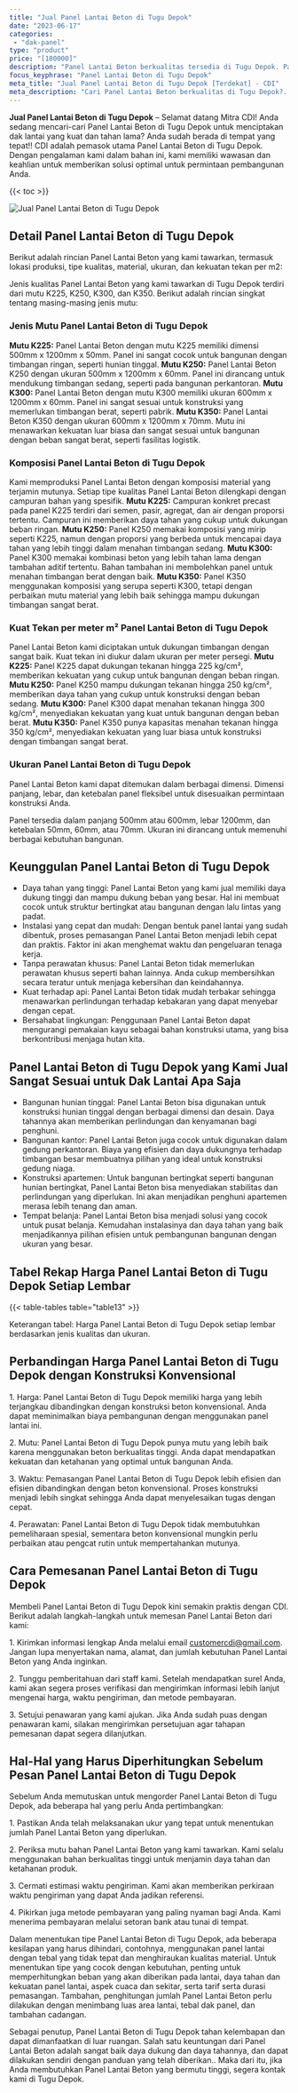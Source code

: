 ```yaml
---
title: "Jual Panel Lantai Beton di Tugu Depok"
date: "2023-06-17"
categories:
 - "dak-panel"
type: "product"
price: "[180000]"
description: "Panel Lantai Beton berkualitas tersedia di Tugu Depok. Panel Lantai Beton dirancang untuk kebutuhan konstruksi modern dengan performa prima. Hubungi kami sekarang."
focus_keyphrase: "Panel Lantai Beton di Tugu Depok"
meta_title: "Jual Panel Lantai Beton di Tugu Depok [Terdekat] - CDI"
meta_description: "Cari Panel Lantai Beton berkualitas di Tugu Depok?. Kami menyediakan Panel Lantai Beton premium untuk pembangunan. Promo menarik hanya di sini."
---
```


**Jual Panel Lantai Beton di Tugu Depok** – Selamat datang Mitra CDI! Anda sedang mencari-cari Panel Lantai Beton di Tugu Depok untuk menciptakan dak lantai yang kuat dan tahan lama? Anda sudah berada di tempat yang tepat!! CDI adalah pemasok utama Panel Lantai Beton di Tugu Depok. Dengan pengalaman kami dalam bahan ini, kami memiliki wawasan dan keahlian untuk memberikan solusi optimal untuk permintaan pembangunan Anda.

{{< toc >}}

![Jual Panel Lantai Beton di Tugu Depok](/images/dak-panel/dak-panel-22.jpg)

## Detail Panel Lantai Beton di Tugu Depok

Berikut adalah rincian Panel Lantai Beton yang kami tawarkan, termasuk lokasi produksi, tipe kualitas, material, ukuran, dan kekuatan tekan per m2:

Jenis kualitas Panel Lantai Beton yang kami tawarkan di Tugu Depok terdiri dari mutu K225, K250, K300, dan K350. Berikut adalah rincian singkat tentang masing-masing jenis mutu:

### Jenis Mutu Panel Lantai Beton di Tugu Depok

**Mutu K225:** Panel Lantai Beton dengan mutu K225 memiliki dimensi 500mm x 1200mm x 50mm. Panel ini sangat cocok untuk bangunan dengan timbangan ringan, seperti hunian tinggal.
**Mutu K250:** Panel Lantai Beton K250 dengan ukuran 500mm x 1200mm x 60mm. Panel ini dirancang untuk mendukung timbangan sedang, seperti pada bangunan perkantoran.
**Mutu K300:** Panel Lantai Beton dengan mutu K300 memiliki ukuran 600mm x 1200mm x 60mm. Panel ini sangat sesuai untuk konstruksi yang memerlukan timbangan berat, seperti pabrik.
**Mutu K350:** Panel Lantai Beton K350 dengan ukuran 600mm x 1200mm x 70mm. Mutu ini menawarkan kekuatan luar biasa dan sangat sesuai untuk bangunan dengan beban sangat berat, seperti fasilitas logistik.

### Komposisi Panel Lantai Beton di Tugu Depok

Kami memproduksi Panel Lantai Beton dengan komposisi material yang terjamin mutunya. Setiap tipe kualitas Panel Lantai Beton dilengkapi dengan campuran bahan yang spesifik.
**Mutu K225:** Campuran konkret precast pada panel K225 terdiri dari semen, pasir, agregat, dan air dengan proporsi tertentu. Campuran ini memberikan daya tahan yang cukup untuk dukungan beban ringan.
**Mutu K250:** Panel K250 memakai komposisi yang mirip seperti K225, namun dengan proporsi yang berbeda untuk mencapai daya tahan yang lebih tinggi dalam menahan timbangan sedang.
**Mutu K300:** Panel K300 memakai kombinasi beton yang lebih tahan lama dengan tambahan aditif tertentu. Bahan tambahan ini membolehkan panel untuk menahan timbangan berat dengan baik.
**Mutu K350:** Panel K350 menggunakan komposisi yang serupa seperti K300, tetapi dengan perbaikan mutu material yang lebih baik sehingga mampu dukungan timbangan sangat berat.

### Kuat Tekan per meter m² Panel Lantai Beton di Tugu Depok

Panel Lantai Beton kami diciptakan untuk dukungan timbangan dengan sangat baik. Kuat tekan ini diukur dalam ukuran per meter persegi.
**Mutu K225:** Panel K225 dapat dukungan tekanan hingga 225 kg/cm², memberikan kekuatan yang cukup untuk bangunan dengan beban ringan.
**Mutu K250:** Panel K250 mampu dukungan tekanan hingga 250 kg/cm², memberikan daya tahan yang cukup untuk konstruksi dengan beban sedang.
**Mutu K300:** Panel K300 dapat menahan tekanan hingga 300 kg/cm², menyediakan kekuatan yang kuat untuk bangunan dengan beban berat.
**Mutu K350:** Panel K350 punya kapasitas menahan tekanan hingga 350 kg/cm², menyediakan kekuatan yang luar biasa untuk konstruksi dengan timbangan sangat berat.

### Ukuran Panel Lantai Beton di Tugu Depok

Panel Lantai Beton kami dapat ditemukan dalam berbagai dimensi. Dimensi panjang, lebar, dan ketebalan panel fleksibel untuk disesuaikan permintaan konstruksi Anda.

Panel tersedia dalam panjang 500mm atau 600mm, lebar 1200mm, dan ketebalan 50mm, 60mm, atau 70mm. Ukuran ini dirancang untuk memenuhi berbagai kebutuhan bangunan.

## Keunggulan Panel Lantai Beton di Tugu Depok

*   Daya tahan yang tinggi: Panel Lantai Beton yang kami jual memiliki daya dukung tinggi dan mampu dukung beban yang besar. Hal ini membuat cocok untuk struktur bertingkat atau bangunan dengan lalu lintas yang padat.
*   Instalasi yang cepat dan mudah: Dengan bentuk panel lantai yang sudah dibentuk, proses pemasangan Panel Lantai Beton menjadi lebih cepat dan praktis. Faktor ini akan menghemat waktu dan pengeluaran tenaga kerja.
*   Tanpa perawatan khusus: Panel Lantai Beton tidak memerlukan perawatan khusus seperti bahan lainnya. Anda cukup membersihkan secara teratur untuk menjaga kebersihan dan keindahannya.
*   Kuat terhadap api: Panel Lantai Beton tidak mudah terbakar sehingga menawarkan perlindungan terhadap kebakaran yang dapat menyebar dengan cepat.
*   Bersahabat lingkungan: Penggunaan Panel Lantai Beton dapat mengurangi pemakaian kayu sebagai bahan konstruksi utama, yang bisa berkontribusi menjaga hutan kita.

## Panel Lantai Beton di Tugu Depok yang Kami Jual Sangat Sesuai untuk Dak Lantai Apa Saja

*   Bangunan hunian tinggal: Panel Lantai Beton bisa digunakan untuk konstruksi hunian tinggal dengan berbagai dimensi dan desain. Daya tahannya akan memberikan perlindungan dan kenyamanan bagi penghuni.
*   Bangunan kantor: Panel Lantai Beton juga cocok untuk digunakan dalam gedung perkantoran. Biaya yang efisien dan daya dukungnya terhadap timbangan besar membuatnya pilihan yang ideal untuk konstruksi gedung niaga.
*   Konstruksi apartemen: Untuk bangunan bertingkat seperti bangunan hunian bertingkat, Panel Lantai Beton bisa menyediakan stabilitas dan perlindungan yang diperlukan. Ini akan menjadikan penghuni apartemen merasa lebih tenang dan aman.
*   Tempat belanja: Panel Lantai Beton bisa menjadi solusi yang cocok untuk pusat belanja. Kemudahan instalasinya dan daya tahan yang baik menjadikannya pilihan efisien untuk pembangunan bangunan dengan ukuran yang besar.

## Tabel Rekap Harga Panel Lantai Beton di Tugu Depok Setiap Lembar

{{< table-tables table="table13" >}}

Keterangan tabel: Harga Panel Lantai Beton di Tugu Depok setiap lembar berdasarkan jenis kualitas dan ukuran.

## Perbandingan Harga Panel Lantai Beton di Tugu Depok dengan Konstruksi Konvensional

1\.  Harga: Panel Lantai Beton di Tugu Depok memiliki harga yang lebih terjangkau dibandingkan dengan konstruksi beton konvensional. Anda dapat meminimalkan biaya pembangunan dengan menggunakan panel lantai ini.

2\.  Mutu: Panel Lantai Beton di Tugu Depok punya mutu yang lebih baik karena menggunakan beton berkualitas tinggi. Anda dapat mendapatkan kekuatan dan ketahanan yang optimal untuk bangunan Anda.

3\.  Waktu: Pemasangan Panel Lantai Beton di Tugu Depok lebih efisien dan efisien dibandingkan dengan beton konvensional. Proses konstruksi menjadi lebih singkat sehingga Anda dapat menyelesaikan tugas dengan cepat.

4\.  Perawatan: Panel Lantai Beton di Tugu Depok tidak membutuhkan pemeliharaan spesial, sementara beton konvensional mungkin perlu perbaikan atau pengcat rutin untuk mempertahankan mutunya.

## Cara Pemesanan Panel Lantai Beton di Tugu Depok

Membeli Panel Lantai Beton di Tugu Depok kini semakin praktis dengan CDI. Berikut adalah langkah-langkah untuk memesan Panel Lantai Beton dari kami:

1\.  Kirimkan informasi lengkap Anda melalui email customercdi@gmail.com. Jangan lupa menyertakan nama, alamat, dan jumlah kebutuhan Panel Lantai Beton yang Anda inginkan.

2\.  Tunggu pemberitahuan dari staff kami. Setelah mendapatkan surel Anda, kami akan segera proses verifikasi dan mengirimkan informasi lebih lanjut mengenai harga, waktu pengiriman, dan metode pembayaran.

3\.  Setujui penawaran yang kami ajukan. Jika Anda sudah puas dengan penawaran kami, silakan mengirimkan persetujuan agar tahapan pemesanan dapat segera dilanjutkan.

## Hal-Hal yang Harus Diperhitungkan Sebelum Pesan Panel Lantai Beton di Tugu Depok

Sebelum Anda memutuskan untuk mengorder Panel Lantai Beton di Tugu Depok, ada beberapa hal yang perlu Anda pertimbangkan:

1\.  Pastikan Anda telah melaksanakan ukur yang tepat untuk menentukan jumlah Panel Lantai Beton yang diperlukan.

2\.  Periksa mutu bahan Panel Lantai Beton yang kami tawarkan. Kami selalu menggunakan bahan berkualitas tinggi untuk menjamin daya tahan dan ketahanan produk.

3\.  Cermati estimasi waktu pengiriman. Kami akan memberikan perkiraan waktu pengiriman yang dapat Anda jadikan referensi.

4\.  Pikirkan juga metode pembayaran yang paling nyaman bagi Anda. Kami menerima pembayaran melalui setoran bank atau tunai di tempat.

Dalam menentukan tipe Panel Lantai Beton di Tugu Depok, ada beberapa kesilapan yang harus dihindari, contohnya, menggunakan panel lantai dengan tebal yang tidak tepat dan menghiraukan kualitas material. Untuk menentukan tipe yang cocok dengan kebutuhan, penting untuk memperhitungkan beban yang akan diberikan pada lantai, daya tahan dan kekuatan panel lantai, aspek cuaca dan sekitar, serta tarif serta durasi pemasangan. Tambahan, penghitungan jumlah Panel Lantai Beton perlu dilakukan dengan menimbang luas area lantai, tebal dak panel, dan tambahan cadangan.

Sebagai penutup, Panel Lantai Beton di Tugu Depok tahan kelembapan dan dapat dimanfaatkan di luar ruangan. Salah satu keuntungan dari Panel Lantai Beton adalah sangat baik daya dukung dan daya tahannya, dan dapat dilakukan sendiri dengan panduan yang telah diberikan.. Maka dari itu, jika Anda membutuhkan Panel Lantai Beton yang bermutu tinggi, segera kontak kami di Tugu Depok.